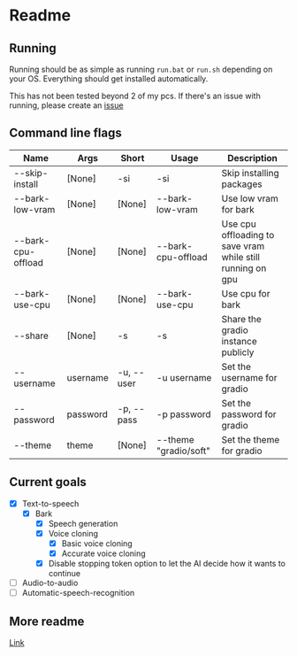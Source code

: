 # Readme

## Running
Running should be as simple as running `run.bat` or `run.sh` depending on your OS.
Everything should get installed automatically.

This has not been tested beyond 2 of my pcs.
If there's an issue with running, please create an [issue](https://github.com/gitmylo/audio-webui/issues)

## Command line flags

| Name               | Args     | Short      | Usage                 | Description                                                |
|--------------------|----------|------------|-----------------------|------------------------------------------------------------|
| --skip-install     | [None]   | -si        | -si                   | Skip installing packages                                   |
| --bark-low-vram    | [None]   | [None]     | --bark-low-vram       | Use low vram for bark                                      |
| --bark-cpu-offload | [None]   | [None]     | --bark-cpu-offload    | Use cpu offloading to save vram while still running on gpu |
| --bark-use-cpu     | [None]   | [None]     | --bark-use-cpu        | Use cpu for bark                                           |
| --share            | [None]   | -s         | -s                    | Share the gradio instance publicly                         |
| --username         | username | -u, --user | -u username           | Set the username for gradio                                |
| --password         | password | -p, --pass | -p password           | Set the password for gradio                                |
| --theme            | theme    | [None]     | --theme "gradio/soft" | Set the theme for gradio                                   |


## Current goals
* [x] Text-to-speech
  * [x] Bark
    * [x] Speech generation
    * [x] Voice cloning
      * [x] Basic voice cloning
      * [x] Accurate voice cloning
    * [x] Disable stopping token option to let the AI decide how it wants to continue
* [ ] Audio-to-audio
* [ ] Automatic-speech-recognition

## More readme
[Link](readme/readme.md)
